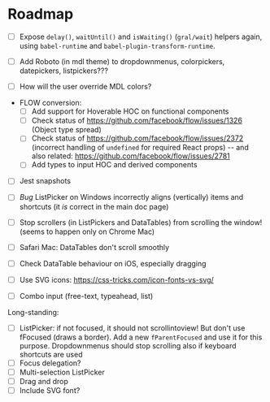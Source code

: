 # Roadmap

- [ ] Expose `delay()`, `waitUntil()` and `isWaiting()` (`gral/wait`) helpers again, using `babel-runtime` and `babel-plugin-transform-runtime`.

- [ ] Add Roboto (in mdl theme) to dropdownmenus, colorpickers, datepickers, listpickers???
- [ ] How will the user override MDL colors?

- FLOW conversion:
    - [ ] Add support for Hoverable HOC on functional components
    - [ ] Check status of https://github.com/facebook/flow/issues/1326 (Object type spread)
    - [ ] Check status of https://github.com/facebook/flow/issues/2372 (incorrect handling of `undefined` for required React props) -- and also related: https://github.com/facebook/flow/issues/2781
    - [ ] Add types to input HOC and derived components
- [ ] Jest snapshots

- [ ] *Bug* ListPicker on Windows incorrectly aligns (vertically) items and shortcuts (it *is* correct in the main doc page)
- [ ] Stop scrollers (in ListPickers and DataTables) from scrolling the window! (seems to happen only on Chrome Mac)
- [ ] Safari Mac: DataTables don't scroll smoothly
- [ ] Check DataTable behaviour on iOS, especially dragging

- [ ] Use SVG icons: https://css-tricks.com/icon-fonts-vs-svg/
- [ ] Combo input (free-text, typeahead, list)

Long-standing:
- [ ] ListPicker: if not focused, it should not scrollintoview! But don't use fFocused (draws a border). Add a new `fParentFocused` and use it for this purpose. Dropdownmenus should stop scrolling also if keyboard shortcuts are used
- [ ] Focus delegation?
- [ ] Multi-selection ListPicker
- [ ] Drag and drop
- [ ] Include SVG font?
